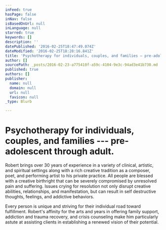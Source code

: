 ```yaml
---
inFeed: true
hasPage: false
inNav: false
isBasedOnUrl: null
inLanguage: null
starred: true
keywords: []
description: ''
datePublished: '2016-02-25T18:47:49.074Z'
dateModified: '2016-02-25T18:28:16.841Z'
title: 'Psychotherapy for individuals, couples, and families — pre-adolescent through adult.'
author: []
sourcePath: _posts/2016-02-23-a775410f-a59c-4104-9e3c-94ad3e41b730.md
published: true
authors: []
publisher:
  name: null
  domain: null
  url: null
  favicon: null
_type: Blurb

---
```

# Psychotherapy for individuals, couples, and families --- pre-adolescent through adult.

Robert brings over 30 years of experience in a variety of clinical, artistic, and spiritual settings along with a rich creative tradition as a composer, poet, and performing artist to his private practice.  All people are blessed with a creative birthright that can be severely compromised by unresolved pain and suffering.  Issues crying for resolution not only disrupt creative abilities, relationships, and manifestation, but can result in self destructive thoughts, feelings, and addictive behaviors. 

Every
person is unique and striving for their individual road toward 
fulfillment. Robert's affinity for the arts and years in offering family
support, addiction and trauma recovery, and crisis counseling make him 
particularly astute at assisting clients in establishing a renewed 
vision of their potential.